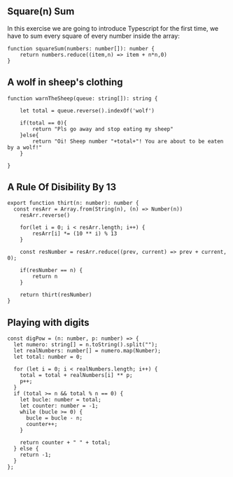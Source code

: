 ## Square(n) Sum

In this exercise we are going to introduce Typescript for the first time, we have to sum every square of every number inside the array:

```
function squareSum(numbers: number[]): number {
    return numbers.reduce((item,n) => item + n*n,0)
}
```

## A wolf in sheep's clothing

```
function warnTheSheep(queue: string[]): string {
  
    let total = queue.reverse().indexOf('wolf')

    if(total == 0){
        return "Pls go away and stop eating my sheep"
    }else{
        return "Oi! Sheep number "+total+"! You are about to be eaten by a wolf!"
    }
  
}
``` 
## A Rule Of Disibility By 13

```
export function thirt(n: number): number {
  const resArr = Array.from(String(n), (n) => Number(n))
    resArr.reverse()

    for(let i = 0; i < resArr.length; i++) {
        resArr[i] *= (10 ** i) % 13
    }

    const resNumber = resArr.reduce((prev, current) => prev + current, 0);
    
    if(resNumber == n) {
        return n
    }

    return thirt(resNumber)
}
```

## Playing with digits

```
const digPow = (n: number, p: number) => {
  let numero: string[] = n.toString().split("");
  let realNumbers: number[] = numero.map(Number);
  let total: number = 0;

  for (let i = 0; i < realNumbers.length; i++) {
    total = total + realNumbers[i] ** p;
    p++;
  }
  if (total >= n && total % n == 0) {
    let bucle: number = total;
    let counter: number = -1;
    while (bucle >= 0) {
      bucle = bucle - n;
      counter++;
    }

    return counter + " " + total;
  } else {
    return -1;
  }
};
```


